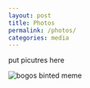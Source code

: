 ```yaml
---
layout: post
title: Photos
permalink: /photos/
categories: media
---
```


put picutres here

![bogos binted meme](/images/bogos_binted.jpeg)